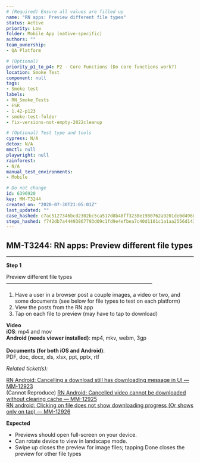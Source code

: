 ```yaml
---
# (Required) Ensure all values are filled up
name: "RN apps: Preview different file types"
status: Active
priority: Low
folder: Mobile App (native-specific)
authors: ""
team_ownership: 
- QA Platform

# (Optional)
priority_p1_to_p4: P2 - Core Functions (Do core functions work?)
location: Smoke Test
component: null
tags: 
- Smoke test
labels: 
- RN_Smoke_Tests
- ESR
- 1.42-p123
- smoke-test-folder
- fix-versions-not-empty-2022cleanup

# (Optional) Test type and tools
cypress: N/A
detox: N/A
mmctl: null
playwright: null
rainforest: 
- N/A
manual_test_environments: 
- Mobile

# Do not change
id: 6396920
key: MM-T3244
created_on: "2020-07-30T21:05:01Z"
last_updated: ""
case_hashed: c7ac5127346bcd2302bc5ca517d8b48ff3238e1980762a9201de0d49686324f4a2471e6f67bca7ae889b9f60fa7162ab
steps_hashed: f742db7a44493867793d09c1fd9e4efbea7c40d1101c1a1aa2556d143efe1c00e6b742f8735944f45d62e02a1500f59c
---
```


<!-- (Auto-generated) Based on frontmatter's "key" and "name" -->

## MM-T3244: RN apps: Preview different file types

---

**Step 1**

Preview different file types\
————————————————————————————

1. Have a user in a browser post a couple images, a video or two, and some documents (see below for file types to test on each platform)
2. View the posts from the RN app
3. Tap on each file to preview (may have to tap to download)

**Video**\
**iOS**: mp4 and mov\
**Android (needs viewer installed)**: mp4, mkv, webm, 3gp\
\
**Documents (for both iOS and Android)**:\
PDF, doc, docx, xls, xlsx, ppt, pptx, rtf

_Related ticket(s):_

[RN Android: Cancelling a download still has downloading message in UI — MM-12923](https://mattermost.atlassian.net/browse/MM-12923)\
(Cannot Reproduce) [RN Android: Cancelled video cannot be downloaded without clearing cache — MM-12925](https://mattermost.atlassian.net/browse/MM-12925)\
[RN android: Clicking on file does not show downloading progress (Or shows only on tap) — MM-12926](https://mattermost.atlassian.net/browse/MM-12926)

**Expected**

- Previews should open full-screen on your device.
- Can rotate device to view in landscape mode.
- Swipe up closes the preview for image files; tapping Done closes the preview for other file types
